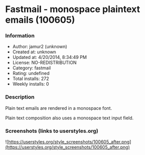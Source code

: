 # Fastmail - monospace plaintext emails (100605)

### Information
- Author: jamur2 (unknown)
- Created at: unknown
- Updated at: 4/20/2014, 8:34:49 PM
- License: NO-REDISTRIBUTION
- Category: fastmail
- Rating: undefined
- Total installs: 272
- Weekly installs: 0


### Description
Plain text emails are rendered in a monospace font.

Plain text composition also uses a monospace text input field.


### Screenshots (links to userstyles.org)
![https://userstyles.org/style_screenshots/100605_after.png](https://userstyles.org/style_screenshots/100605_after.png)


